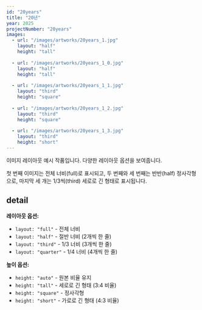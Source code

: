```yaml
---
id: "20years"
title: "20년"
year: 2025
projectNumber: "20years"
images:
  - url: "/images/artworks/20years_1.jpg"
    layout: "half"
    height: "tall"
    
  - url: "/images/artworks/20years_1_0.jpg"
    layout: "half"
    height: "tall"
    
  - url: "/images/artworks/20years_1_1.jpg"
    layout: "third"
    height: "square"
    
  - url: "/images/artworks/20years_1_2.jpg"
    layout: "third"
    height: "square"
    
  - url: "/images/artworks/20years_1_3.jpg"
    layout: "third"
    height: "short"
---
```


이미지 레이아웃 예시 작품입니다. 다양한 레이아웃 옵션을 보여줍니다.

첫 번째 이미지는 전체 너비(full)로 표시되고, 두 번째와 세 번째는 반반(half) 정사각형으로, 마지막 세 개는 1/3씩(third) 세로로 긴 형태로 표시됩니다.

## detail

**레이아웃 옵션:**
- `layout: "full"` - 전체 너비
- `layout: "half"` - 절반 너비 (2개씩 한 줄)
- `layout: "third"` - 1/3 너비 (3개씩 한 줄)
- `layout: "quarter"` - 1/4 너비 (4개씩 한 줄)

**높이 옵션:**
- `height: "auto"` - 원본 비율 유지
- `height: "tall"` - 세로로 긴 형태 (3:4 비율)
- `height: "square"` - 정사각형
- `height: "short"` - 가로로 긴 형태 (4:3 비율)
